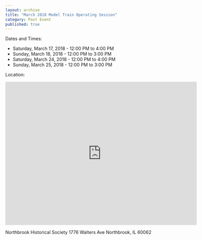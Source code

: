 ```yaml
---
layout: archive
title: "March 2018 Model Train Operating Session"
category: Past Event
published: true
---
```

Dates and Times:
- Saturday, March 17, 2018 - 12:00 PM to 4:00 PM
- Sunday, March 18, 2018 - 12:00 PM to 3:00 PM
- Saturday, March 24, 2018 - 12:00 PM to 4:00 PM 
- Sunday, March 25, 2018 - 12:00 PM to 3:00 PM

Location:
<iframe src="https://www.google.com/maps/embed?pb=!1m14!1m8!1m3!1d11836.228367392465!2d-87.8243469!3d42.127661!3m2!1i1024!2i768!4f13.1!3m3!1m2!1s0x0%3A0x8ae2aa269e6d85fd!2sNorthbrook+Historical+Society!5e0!3m2!1sen!2sus!4v1537204009013" width="600" height="450" frameborder="0" style="border:0" allowfullscreen></iframe>

Northbrook Historical Society
1776 Walters Ave
Northbrook, IL 60062
